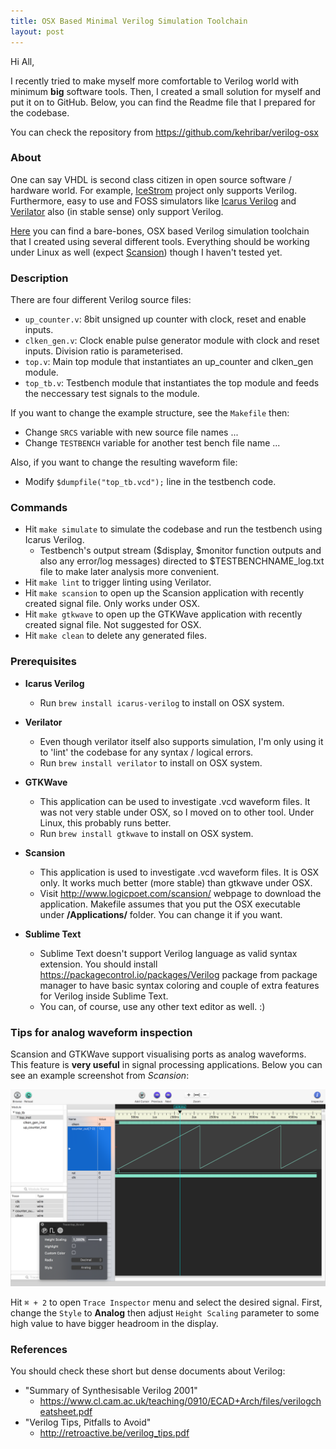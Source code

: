 ```yaml
---
title: OSX Based Minimal Verilog Simulation Toolchain
layout: post
---
```


Hi All,

I recently tried to make myself more comfortable to Verilog world with minimum **big** software tools. Then, I created a small solution for myself and put it on to GitHub. Below, you can find the Readme file that I prepared for the codebase.

You can check the repository from <https://github.com/kehribar/verilog-osx>

### About

One can say VHDL is second class citizen in open source software / hardware world. For example, [IceStrom](http://www.clifford.at/icestorm) project only supports Verilog. Furthermore, easy to use and FOSS simulators like [Icarus Verilog](http://iverilog.icarus.com/) and [Verilator](http://www.veripool.org/wiki/verilator) also (in stable sense) only support Verilog.

[Here](https://github.com/kehribar/verilog-osx) you can find a bare-bones, OSX based Verilog simulation toolchain that I created using several different tools. Everything should be working under Linux as well (expect [Scansion](http://www.logicpoet.com/scansion)) though I haven't tested yet.

### Description

There are four different Verilog source files:

* `up_counter.v`: 8bit unsigned up counter with clock, reset and enable inputs.
* `clken_gen.v`: Clock enable pulse generator module with clock and reset inputs. Division ratio is parameterised.
* `top.v`: Main top module that instantiates an up_counter and clken_gen module.
* `top_tb.v`: Testbench module that instantiates the top module and feeds the neccessary test signals to the module.

If you want to change the example structure, see the `Makefile` then:

* Change `SRCS` variable with new source file names ...
* Change `TESTBENCH` variable for another test bench file name ...

Also, if you want to change the resulting waveform file:

* Modify `$dumpfile("top_tb.vcd");` line in the testbench code.

### Commands

- Hit `make simulate` to simulate the codebase and run the testbench using Icarus Verilog.
	- Testbench's output stream ($display, $monitor function outputs and also any error/log messages) directed to $TESTBENCHNAME_log.txt file to make later analysis more convenient.
- Hit `make lint` to trigger linting using Verilator.
- Hit `make scansion` to open up the Scansion application with recently created signal file. Only works under OSX.
- Hit `make gtkwave` to open up the GTKWave application with recently created signal file. Not suggested for OSX.
- Hit `make clean` to delete any generated files.

### Prerequisites

* **Icarus Verilog**
	- Run `brew install icarus-verilog` to install on OSX system.

* **Verilator**
	- Even though verilator itself also supports simulation, I'm only using it to 'lint' the codebase for any syntax / logical errors.
	- Run `brew install verilator` to install on OSX system.

* **GTKWave**
	- This application can be used to investigate .vcd waveform files. It was not very stable under OSX, so I moved on to other tool. Under Linux, this probably runs better.
	- Run `brew install gtkwave` to install on OSX system.

* **Scansion**
	- This application is used to investigate .vcd waveform files. It is OSX only. It works much better (more stable) than gtkwave under OSX.
	- Visit <http://www.logicpoet.com/scansion/> webpage to download the application. Makefile assumes that you put the OSX executable under **/Applications/** folder. You can change it if you want.

* **Sublime Text**
	- Sublime Text doesn't support Verilog language as valid syntax extension. You should install <https://packagecontrol.io/packages/Verilog> package from package manager to have basic syntax coloring and couple of extra features for Verilog inside Sublime Text.
	- You can, of course, use any other text editor as well. :)

### Tips for analog waveform inspection

Scansion and GTKWave support visualising ports as analog waveforms. This feature is **very useful** in signal processing applications. Below you can see an example screenshot from *Scansion*:

![image](/img/analog_waveform.png)

Hit `⌘ + 2` to open `Trace Inspector` menu and select the desired signal. First, change the `Style` to **Analog** then adjust `Height Scaling` parameter to some high value to have bigger headroom in the display.

### References

You should check these short but dense documents about Verilog:

* "Summary of Synthesisable Verilog 2001"
	* <https://www.cl.cam.ac.uk/teaching/0910/ECAD+Arch/files/verilogcheatsheet.pdf>
* "Verilog Tips, Pitfalls to Avoid"
	*  <http://retroactive.be/verilog_tips.pdf>
